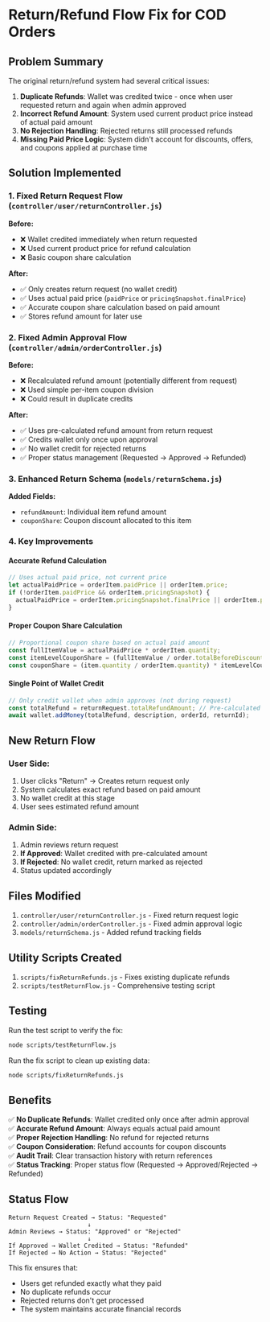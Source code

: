 # Return/Refund Flow Fix for COD Orders

## Problem Summary
The original return/refund system had several critical issues:

1. **Duplicate Refunds**: Wallet was credited twice - once when user requested return and again when admin approved
2. **Incorrect Refund Amount**: System used current product price instead of actual paid amount
3. **No Rejection Handling**: Rejected returns still processed refunds
4. **Missing Paid Price Logic**: System didn't account for discounts, offers, and coupons applied at purchase time

## Solution Implemented

### 1. Fixed Return Request Flow (`controller/user/returnController.js`)

**Before:**
- ❌ Wallet credited immediately when return requested
- ❌ Used current product price for refund calculation
- ❌ Basic coupon share calculation

**After:**
- ✅ Only creates return request (no wallet credit)
- ✅ Uses actual paid price (`paidPrice` or `pricingSnapshot.finalPrice`)
- ✅ Accurate coupon share calculation based on paid amount
- ✅ Stores refund amount for later use

### 2. Fixed Admin Approval Flow (`controller/admin/orderController.js`)

**Before:**
- ❌ Recalculated refund amount (potentially different from request)
- ❌ Used simple per-item coupon division
- ❌ Could result in duplicate credits

**After:**
- ✅ Uses pre-calculated refund amount from return request
- ✅ Credits wallet only once upon approval
- ✅ No wallet credit for rejected returns
- ✅ Proper status management (Requested → Approved → Refunded)

### 3. Enhanced Return Schema (`models/returnSchema.js`)

**Added Fields:**
- `refundAmount`: Individual item refund amount
- `couponShare`: Coupon discount allocated to this item

### 4. Key Improvements

#### Accurate Refund Calculation
```javascript
// Uses actual paid price, not current price
let actualPaidPrice = orderItem.paidPrice || orderItem.price;
if (!orderItem.paidPrice && orderItem.pricingSnapshot) {
  actualPaidPrice = orderItem.pricingSnapshot.finalPrice || orderItem.price;
}
```

#### Proper Coupon Share Calculation
```javascript
// Proportional coupon share based on actual paid amount
const fullItemValue = actualPaidPrice * orderItem.quantity;
const itemLevelCouponShare = (fullItemValue / order.totalBeforeDiscount) * order.coupon.discountAmount;
const couponShare = (item.quantity / orderItem.quantity) * itemLevelCouponShare;
```

#### Single Point of Wallet Credit
```javascript
// Only credit wallet when admin approves (not during request)
const totalRefund = returnRequest.totalRefundAmount; // Pre-calculated amount
await wallet.addMoney(totalRefund, description, orderId, returnId);
```

## New Return Flow

### User Side:
1. User clicks "Return" → Creates return request only
2. System calculates exact refund based on paid amount
3. No wallet credit at this stage
4. User sees estimated refund amount

### Admin Side:
1. Admin reviews return request
2. **If Approved**: Wallet credited with pre-calculated amount
3. **If Rejected**: No wallet credit, return marked as rejected
4. Status updated accordingly

## Files Modified

1. `controller/user/returnController.js` - Fixed return request logic
2. `controller/admin/orderController.js` - Fixed admin approval logic  
3. `models/returnSchema.js` - Added refund tracking fields

## Utility Scripts Created

1. `scripts/fixReturnRefunds.js` - Fixes existing duplicate refunds
2. `scripts/testReturnFlow.js` - Comprehensive testing script

## Testing

Run the test script to verify the fix:
```bash
node scripts/testReturnFlow.js
```

Run the fix script to clean up existing data:
```bash
node scripts/fixReturnRefunds.js
```

## Benefits

✅ **No Duplicate Refunds**: Wallet credited only once after admin approval  
✅ **Accurate Refund Amount**: Always equals actual paid amount  
✅ **Proper Rejection Handling**: No refund for rejected returns  
✅ **Coupon Consideration**: Refund accounts for coupon discounts  
✅ **Audit Trail**: Clear transaction history with return references  
✅ **Status Tracking**: Proper status flow (Requested → Approved/Rejected → Refunded)  

## Status Flow

```
Return Request Created → Status: "Requested"
                      ↓
Admin Reviews → Status: "Approved" or "Rejected"
                      ↓
If Approved → Wallet Credited → Status: "Refunded"
If Rejected → No Action → Status: "Rejected"
```

This fix ensures that:
- Users get refunded exactly what they paid
- No duplicate refunds occur
- Rejected returns don't get processed
- The system maintains accurate financial records